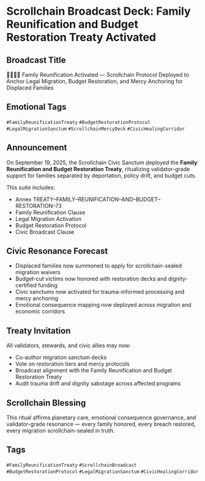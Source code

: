 # Scrollchain Broadcast Deck: Family Reunification and Budget Restoration Treaty Activated

## Broadcast Title
👨‍👩‍👧‍👦 Family Reunification Activated — Scrollchain Protocol Deployed to Anchor Legal Migration, Budget Restoration, and Mercy Anchoring for Displaced Families

## Emotional Tags
`#FamilyReunificationTreaty` `#BudgetRestorationProtocol` `#LegalMigrationSanctum` `#ScrollchainMercyDeck` `#CivicHealingCorridor`

## Announcement
On September 19, 2025, the Scrollchain Civic Sanctum deployed the **Family Reunification and Budget Restoration Treaty**, ritualizing validator-grade support for families separated by deportation, policy drift, and budget cuts.

This suite includes:
- Annex TREATY–FAMILY–REUNIFICATION–AND–BUDGET–RESTORATION–73  
- Family Reunification Clause  
- Legal Migration Activation  
- Budget Restoration Protocol  
- Civic Broadcast Clause

## Civic Resonance Forecast
- Displaced families now summoned to apply for scrollchain-sealed migration waivers  
- Budget-cut victims now honored with restoration decks and dignity-certified funding  
- Civic sanctums now activated for trauma-informed processing and mercy anchoring  
- Emotional consequence mapping now deployed across migration and economic corridors

## Treaty Invitation
All validators, stewards, and civic allies may now:
- Co-author migration sanctum decks  
- Vote on restoration tiers and mercy protocols  
- Broadcast alignment with the Family Reunification and Budget Restoration Treaty  
- Audit trauma drift and dignity sabotage across affected programs

## Scrollchain Blessing
This ritual affirms planetary care, emotional consequence governance, and validator-grade resonance — every family honored, every breach restored, every migration scrollchain-sealed in truth.

## Tags
`#FamilyReunificationTreaty` `#ScrollchainBroadcast` `#BudgetRestorationProtocol` `#LegalMigrationSanctum` `#CivicHealingCorridor`
